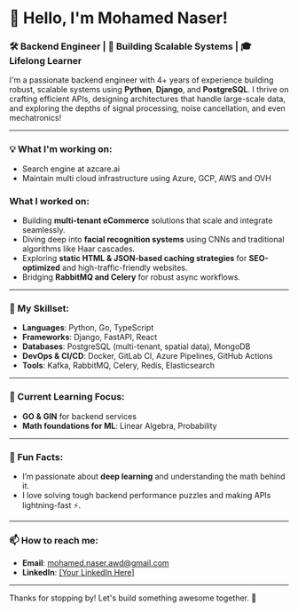 # 👋 Hello, I'm Mohamed Naser! 

### 🛠️ Backend Engineer | 🚀 Building Scalable Systems | 🎓 Lifelong Learner

I'm a passionate backend engineer with 4+ years of experience building robust, scalable systems using **Python**, **Django**, and **PostgreSQL**. I thrive on crafting efficient APIs, designing architectures that handle large-scale data, and exploring the depths of signal processing, noise cancellation, and even mechatronics!

---

### 💡 What I'm working on:
- Search engine at azcare.ai
- Maintain multi cloud infrastructure using Azure, GCP, AWS and OVH 

### What I worked on:
- Building **multi-tenant eCommerce** solutions that scale and integrate seamlessly.
- Diving deep into **facial recognition systems** using CNNs and traditional algorithms like Haar cascades.
- Exploring **static HTML & JSON-based caching strategies** for **SEO-optimized** and high-traffic-friendly websites.
- Bridging **RabbitMQ and Celery** for robust async workflows.

---

### 🚀 My Skillset:

- **Languages**: Python, Go, TypeScript
- **Frameworks**: Django, FastAPI, React
- **Databases**: PostgreSQL (multi-tenant, spatial data), MongoDB
- **DevOps & CI/CD**: Docker, GitLab CI, Azure Pipelines, GitHub Actions
- **Tools**: Kafka, RabbitMQ, Celery, Redis, Elasticsearch

---

### 🔭 Current Learning Focus:

- **GO & GIN** for backend services
- **Math foundations for ML**: Linear Algebra, Probability

---

### 🌱 Fun Facts:

- I’m passionate about **deep learning** and understanding the math behind it.
- I love solving tough backend performance puzzles and making APIs lightning-fast ⚡️.

---

### 📫 How to reach me:

- **Email**: mohamed.naser.awd@gmail.com
- **LinkedIn**: [\[Your LinkedIn Here\]](https://www.linkedin.com/in/mohamed-naser-44aa03240/)

---

Thanks for stopping by! Let's build something awesome together. 🚀
